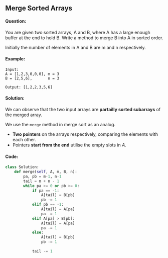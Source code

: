 ## Merge Sorted Arrays



#### Question:

You are given two sorted arrays, A and B, where A has a large enough buffer at the end to hold B. Write a method to merge B into A in sorted order.

Initially the number of elements in A and B are m and n respectively.



#### Example:

```pseudocode
Input:
A = [1,2,3,0,0,0], m = 3
B = [2,5,6],       n = 3

Output: [1,2,2,3,5,6]
```



#### Solution:

We can observe that the two input arrays are **partailly sorted subarrays** of the merged array.

We use the `merge` method in merge sort as an analog.

- **Two pointers** on the arrays respectively, comparing the elements with each other.
- Pointers **start from the end** utilise the empty slots in $A$.



#### Code:

```python
class Solution:
	def merge(self, A, m, B, n):
        pa, pb = m-1, n-1
        tail = m + n - 1
        while pa >= 0 or pb >= 0:
            if pa == -1:
                A[tail] = B[pb]
                pb -= 1
            elif pb == -1:
                A[tail] = A[pa]
                pa -= 1
            elif A[pa] > B[pb]:
                A[tail] = A[pa]
                pa -= 1
            else:
                A[tail] = B[pb]
                pb -= 1
                
            tail -= 1
        
```





